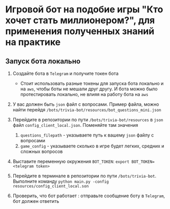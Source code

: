 # Игровой бот на подобие игры "Кто хочет стать миллионером?", для применения полученных знаний на практике
## Запуск бота локально

1. Создайте бота в `Telegram` и получите токен бота
    - Стоит использовать разные токены для запуска бота локально и на `aws`, чтобы боты не мешали друг другу. И бота можно было протестировать локально, не влияя на работу бота на `aws` 
1. У вас должен быть `json` файл с вопросами.  Пример файла, можно найти перейдя `/bots/trivia-bot/resources/bot_questions_mini.json`
1. Перейдите в репозитории по пути `/bots/trivia-bot/resources` в `json` файл `config_client_local.json`. Поменяйте там значения
    1. `questions_filepath` - указываете путь к вашему `json` файлу с вопросами
    1. `game_config` - указываете сколько в игре будет легких, средних и сложных вопросов
1. Выставите переменную окружения `BOT_TOKEN`:  `export BOT_TOKEN=<telegram token>`

1. Перейдите в терминале в репозитории по пути `/bots/trivia-bot`. Выполните команду `python main.py -config resources/config_client_local.son`
1. Проверить, что бот работает : отправьте сообщение боту в `Telegram`, бот должен ответить